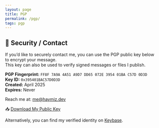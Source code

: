 ```yaml
---
layout: page
title: PGP
permalink: /pgp/
tags: pgp
---
```

## 🔐 Security / Contact

If you’d like to securely contact me, you can use the PGP public key below to encrypt your message.  
This key can also be used to verify signed messages or files I publish.

**PGP Fingerprint:** `FF8F 7A9A 4A51 A9D7 DD65 072E 3954 01BA C57D 0D3D`  
**Key ID:** `0x395401BAC57D0D3D`  
**Created:** April 2025  
**Expires:** Never

Reach me at: [me@haymiz.dev](mailto:me@haymiz.dev)

📥 [Download My Public Key](https://haymiz.dev/pgp/publickey.asc)

Alternatively, you can find my verified identity on [Keybase](https://keybase.io/haymizrachi).
